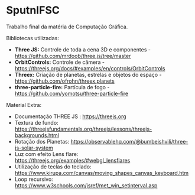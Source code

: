 # SputnIFSC
Trabalho final da matéria de Computação Gráfica.

Bibliotecas utilizadas:
- <b>Three JS:</b> Controle de toda a cena 3D e componentes - https://github.com/mrdoob/three.js/tree/master
- <b>OrbitControls:</b> Controle de câmera - https://threejs.org/docs/#examples/en/controls/OrbitControls 
- <b>Threex:</b> Criação de planetas, estrelas e objetos do espaço - https://github.com/ofrohn/threex.planets
- <b>three-particle-fire:</b> Partícula de fogo - https://github.com/yomotsu/three-particle-fire


Material Extra:
- Documentação THREE JS : https://threejs.org
- Textura de fundo: https://threejsfundamentals.org/threejs/lessons/threejs-backgrounds.html 
- Rotação dos Planetas: https://observablehq.com/@bumbeishvili/three-js-solar-system
- Luz com efeito Lens flare: https://threejs.org/examples/#webgl_lensflares
- Utilização de teclas do teclado: https://www.kirupa.com/canvas/moving_shapes_canvas_keyboard.htm
- Loop recursivo: https://www.w3schools.com/jsref/met_win_setinterval.asp

